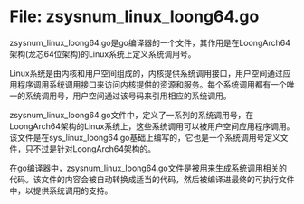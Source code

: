 # File: zsysnum_linux_loong64.go

zsysnum_linux_loong64.go是go编译器的一个文件，其作用是在LoongArch64架构(龙芯64位架构)的Linux系统上定义系统调用号。

Linux系统是由内核和用户空间组成的，内核提供系统调用接口，用户空间通过应用程序调用系统调用接口来访问内核提供的资源和服务。每个系统调用都有一个唯一的系统调用号，用户空间通过该号码来引用相应的系统调用。

zsysnum_linux_loong64.go文件中，定义了一系列的系统调用号，在LoongArch64架构的Linux系统上，这些系统调用可以被用户空间应用程序调用。该文件是在sys_linux_loong64.go基础上编写的，它也是一个系统调用号定义文件，只不过是针对LoongArch64架构的。

在go编译器中，zsysnum_linux_loong64.go文件是被用来生成系统调用相关的代码。该文件的内容会被自动转换成适当的代码，然后被编译进最终的可执行文件中，以提供系统调用的支持。

